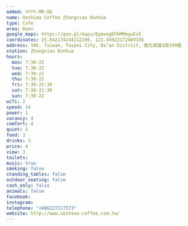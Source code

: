 ```yaml
---
added: YYYY-MM-DD
name: Ueshima Coffee Zhongxiao Dunhua
type: Cafe
area: Daan
google_maps: https://goo.gl/maps/QymxegDFKMMmguEs5
coordinates: 25.042174244112296, 121.54922172469156
address: 106, Taiwan, Taipei City, Da’an District, 敦化南路1段199號
station: Zhongxiao Dunhua
hours:
  mon: 7:30-22
  tue: 7:30-22
  wed: 7:30-22
  thu: 7:30-22
  fri: 7:30-22:30
  sat: 7:30-22:30
  sun: 7:30-22
wifi: 2
speed: 14
power: 1
vacancy: 4
comfort: 4 
quiet: 2
food: 3
drinks: 3
price: 4
view: 3
toilets: 
music: true
smoking: false
standing_tables: false
outdoor_seating: false
cash_only: false
animals: false
facebook: 
instagram: 
telephone: "+886227117573"
website: http://www.ueshima-coffee.com.tw/
---
```

